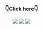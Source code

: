 <h3 align="center">👇Click here👇</h3>
<div align="center">
  <a href="https://www.youtube.com/@CRANDI"><img src="https://img.shields.io/badge/Youtube-FF0000.svg?style=for-the-badge&logo=Youtube&logoColor=FFFFFF"/></a>
  <a href="https://www.instagram.com/crandi_dev/"><img src="https://img.shields.io/badge/instagram-E4405F.svg?style=for-the-badge&logo=Instagram&logoColor=FFFFFF"/></a>
  <a href="https://x.com/crandi27"><img src="https://img.shields.io/badge/X-000000.svg?style=for-the-badge&logo=X&logoColor=FFFFFF"/></a>
</div>
